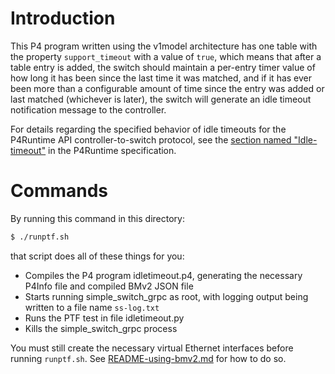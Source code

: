 # Introduction

This P4 program written using the v1model architecture has one table
with the property `support_timeout` with a value of `true`, which
means that after a table entry is added, the switch should maintain a
per-entry timer value of how long it has been since the last time it
was matched, and if it has ever been more than a configurable amount
of time since the entry was added or last matched (whichever is
later), the switch will generate an idle timeout notification message
to the controller.

For details regarding the specified behavior of idle timeouts for the
P4Runtime API controller-to-switch protocol, see the [section named
"Idle-timeout"](https://p4.org/p4-spec/p4runtime/v1.3.0/P4Runtime-Spec.html#sec-idle-timeout)
in the P4Runtime specification.


# Commands

By running this command in this directory:

```bash
$ ./runptf.sh
```

that script does all of these things for you:

+ Compiles the P4 program idletimeout.p4, generating the necessary
  P4Info file and compiled BMv2 JSON file
+ Starts running simple_switch_grpc as root, with logging output being
  written to a file name `ss-log.txt`
+ Runs the PTF test in file idletimeout.py
+ Kills the simple_switch_grpc process

You must still create the necessary virtual Ethernet interfaces before
running `runptf.sh`.  See
[README-using-bmv2.md](../../README-using-bmv2.md) for how to do so.
